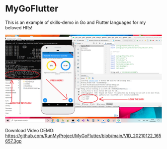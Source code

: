 # MyGoFlutter
This is an example of skills-demo in Go and Flutter languages ​​for my beloved HRs!

![Alt text](/DEMO.PNG "DEMO for my HRs!")

Download Video DEMO: https://github.com/RunMyProject/MyGoFlutter/blob/main/VID_20210122_165657.3gp
